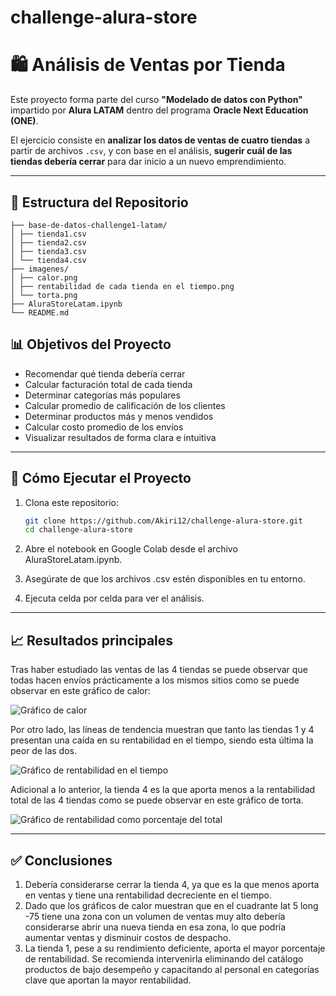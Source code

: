 # challenge-alura-store

# 🛍️ Análisis de Ventas por Tienda

Este proyecto forma parte del curso **"Modelado de datos con Python"** impartido por **Alura LATAM** dentro del programa **Oracle Next Education (ONE)**.

El ejercicio consiste en **analizar los datos de ventas de cuatro tiendas** a partir de archivos `.csv`, y con base en el análisis, **sugerir cuál de las tiendas debería cerrar** para dar inicio a un nuevo emprendimiento.

---

## 📂 Estructura del Repositorio

    ├── base-de-datos-challenge1-latam/
    │ ├── tienda1.csv
    │ ├── tienda2.csv
    │ ├── tienda3.csv
    │ └── tienda4.csv
    ├── imagenes/
    │ ├── calor.png
    │ ├── rentabilidad de cada tienda en el tiempo.png
    │ └── torta.png
    ├── AluraStoreLatam.ipynb
    └── README.md

## 📊 Objetivos del Proyecto

- Recomendar qué tienda debería cerrar
- Calcular facturación total de cada tienda
- Determinar categorías más populares
- Calcular promedio de calificación de los clientes
- Determinar productos más y menos vendidos
- Calcular costo promedio de los envíos
- Visualizar resultados de forma clara e intuitiva

---

## 🧪 Cómo Ejecutar el Proyecto

1. Clona este repositorio:
   ```bash
   git clone https://github.com/Akiri12/challenge-alura-store.git
   cd challenge-alura-store
2. Abre el notebook en Google Colab desde el archivo AluraStoreLatam.ipynb.

3. Asegúrate de que los archivos .csv estén disponibles en tu entorno.

4. Ejecuta celda por celda para ver el análisis.


---

## 📈 Resultados principales

Tras haber estudiado las ventas de las 4 tiendas se puede observar que todas hacen envíos prácticamente a los mismos sitios como se puede observar en este gráfico de calor:

![Gráfico de calor](imagenes/calor.png)


Por otro lado, las líneas de tendencia muestran que tanto las tiendas 1 y 4 presentan una caída en su rentabilidad en el tiempo, siendo esta última la peor de las dos. 

![Gráfico de rentabilidad en el tiempo](imagenes/rentabilidad%20de%20cada%20tienda%20en%20el%20tiempo.png)


Adicional a lo anterior, la tienda 4 es la que aporta menos a la rentabilidad total de las 4 tiendas como se puede observar en este gráfico de torta. 

![Gráfico de rentabilidad como porcentaje del total](imagenes/torta.png)

---

## ✅ Conclusiones

1. Debería considerarse cerrar la tienda 4, ya que es la que menos aporta en ventas y tiene una rentabilidad decreciente en el tiempo.
2. Dado que los gráficos de calor muestran que en el cuadrante lat 5 long -75 tiene una zona con un volumen de ventas muy alto debería considerarse abrir una nueva tienda en esa zona, lo que podría aumentar ventas y disminuir costos de despacho.
3. La tienda 1, pese a su rendimiento deficiente, aporta el mayor porcentaje de rentabilidad. Se recomienda intervenirla eliminando del catálogo productos de bajo desempeño y capacitando al personal en categorías clave que aportan la mayor rentabilidad. 
